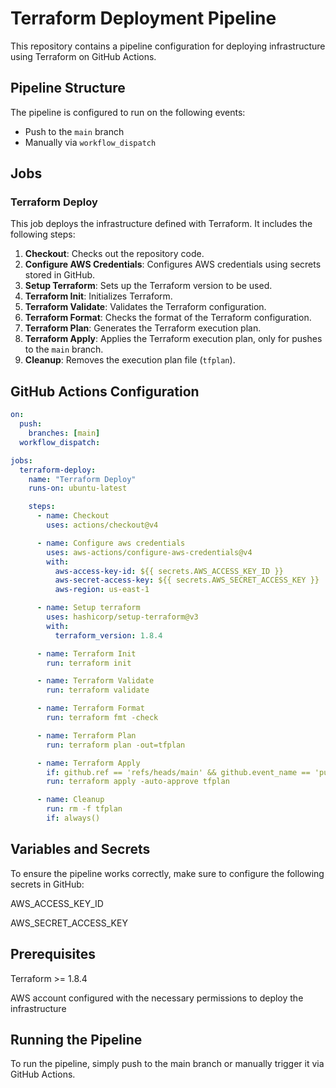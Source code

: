 # Terraform Deployment Pipeline

This repository contains a pipeline configuration for deploying infrastructure using Terraform on GitHub Actions.

## Pipeline Structure

The pipeline is configured to run on the following events:
- Push to the `main` branch
- Manually via `workflow_dispatch`

## Jobs

### Terraform Deploy

This job deploys the infrastructure defined with Terraform. It includes the following steps:

1. **Checkout**: Checks out the repository code.
2. **Configure AWS Credentials**: Configures AWS credentials using secrets stored in GitHub.
3. **Setup Terraform**: Sets up the Terraform version to be used.
4. **Terraform Init**: Initializes Terraform.
5. **Terraform Validate**: Validates the Terraform configuration.
6. **Terraform Format**: Checks the format of the Terraform configuration.
7. **Terraform Plan**: Generates the Terraform execution plan.
8. **Terraform Apply**: Applies the Terraform execution plan, only for pushes to the `main` branch.
9. **Cleanup**: Removes the execution plan file (`tfplan`).

## GitHub Actions Configuration

```yaml
on:
  push:
    branches: [main]
  workflow_dispatch:

jobs:
  terraform-deploy:
    name: "Terraform Deploy"
    runs-on: ubuntu-latest

    steps:
      - name: Checkout
        uses: actions/checkout@v4

      - name: Configure aws credentials
        uses: aws-actions/configure-aws-credentials@v4
        with:
          aws-access-key-id: ${{ secrets.AWS_ACCESS_KEY_ID }}
          aws-secret-access-key: ${{ secrets.AWS_SECRET_ACCESS_KEY }}
          aws-region: us-east-1

      - name: Setup terraform
        uses: hashicorp/setup-terraform@v3
        with:
          terraform_version: 1.8.4

      - name: Terraform Init
        run: terraform init

      - name: Terraform Validate
        run: terraform validate

      - name: Terraform Format
        run: terraform fmt -check

      - name: Terraform Plan
        run: terraform plan -out=tfplan

      - name: Terraform Apply
        if: github.ref == 'refs/heads/main' && github.event_name == 'push'
        run: terraform apply -auto-approve tfplan

      - name: Cleanup
        run: rm -f tfplan
        if: always()
```
## Variables and Secrets
To ensure the pipeline works correctly, make sure to configure the following secrets in GitHub:

AWS_ACCESS_KEY_ID

AWS_SECRET_ACCESS_KEY

## Prerequisites
Terraform >= 1.8.4

AWS account configured with the necessary permissions to deploy the infrastructure

## Running the Pipeline
To run the pipeline, simply push to the main branch or manually trigger it via GitHub Actions.
